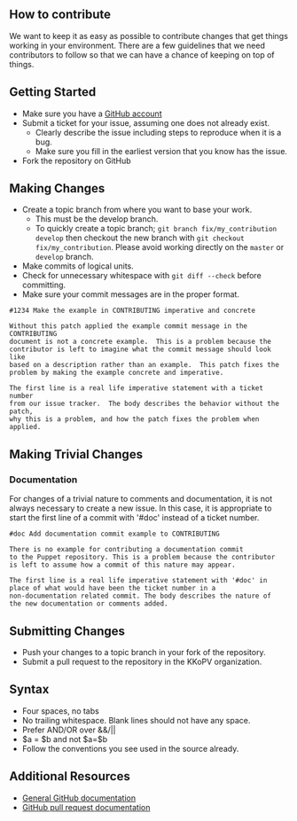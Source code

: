 ## How to contribute
We want to keep it as easy as possible to contribute changes that get things working in your environment. There are a few guidelines that we need contributors to follow so that we can have a chance of keeping on top of things.
## Getting Started
* Make sure you have a [GitHub account](https://github.com/signup/free)
* Submit a ticket for your issue, assuming one does not already exist.
  * Clearly describe the issue including steps to reproduce when it is a bug.
  * Make sure you fill in the earliest version that you know has the issue.
* Fork the repository on GitHub
## Making Changes
* Create a topic branch from where you want to base your work.
  * This must be the develop branch.
  * To quickly create a topic branch; `git branch fix/my_contribution develop` then checkout the new branch with `git checkout fix/my_contribution`.
  Please avoid working directly on the `master` or `develop` branch.
* Make commits of logical units.
* Check for unnecessary whitespace with `git diff --check` before committing.
* Make sure your commit messages are in the proper format.

```
#1234 Make the example in CONTRIBUTING imperative and concrete

Without this patch applied the example commit message in the CONTRIBUTING
document is not a concrete example.  This is a problem because the
contributor is left to imagine what the commit message should look like
based on a description rather than an example.  This patch fixes the
problem by making the example concrete and imperative.

The first line is a real life imperative statement with a ticket number
from our issue tracker.  The body describes the behavior without the patch,
why this is a problem, and how the patch fixes the problem when applied.
```
## Making Trivial Changes
### Documentation
For changes of a trivial nature to comments and documentation, it is not
always necessary to create a new issue. In this case, it is
appropriate to start the first line of a commit with '#doc' instead of
a ticket number.

```
#doc Add documentation commit example to CONTRIBUTING

There is no example for contributing a documentation commit
to the Puppet repository. This is a problem because the contributor
is left to assume how a commit of this nature may appear.

The first line is a real life imperative statement with '#doc' in
place of what would have been the ticket number in a
non-documentation related commit. The body describes the nature of
the new documentation or comments added.
```
## Submitting Changes
* Push your changes to a topic branch in your fork of the repository.
* Submit a pull request to the repository in the KKoPV organization.

## Syntax
* Four spaces, no tabs
* No trailing whitespace. Blank lines should not have any space.
* Prefer AND/OR over &&/||
* \$a = \$b and not \$a=\$b
* Follow the conventions you see used in the source already.

## Additional Resources
* [General GitHub documentation](http://help.github.com/)
* [GitHub pull request documentation](http://help.github.com/send-pull-requests/)
